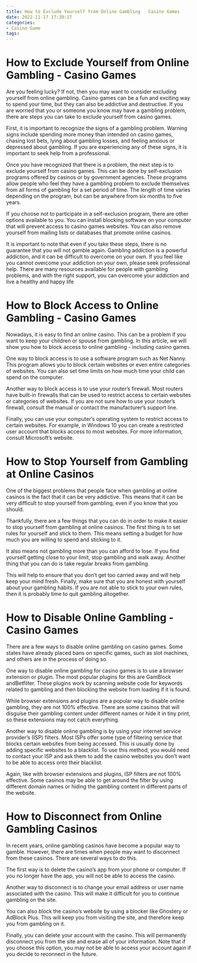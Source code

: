 ```yaml
---
title: How to Exclude Yourself from Online Gambling   Casino Games 
date: 2022-11-17 17:39:17
categories:
- Casino Game
tags:
---
```



#  How to Exclude Yourself from Online Gambling - Casino Games 

Are you feeling lucky? If not, then you may want to consider excluding yourself from online gambling. Casino games can be a fun and exciting way to spend your time, but they can also be addictive and destructive. If you are worried that you or someone you know may have a gambling problem, there are steps you can take to exclude yourself from casino games.

First, it is important to recognize the signs of a gambling problem. Warning signs include spending more money than intended on casino games, chasing lost bets, lying about gambling losses, and feeling anxious or depressed about gambling. If you are experiencing any of these signs, it is important to seek help from a professional.

Once you have recognized that there is a problem, the next step is to exclude yourself from casino games. This can be done by self-exclusion programs offered by casinos or by government agencies. These programs allow people who feel they have a gambling problem to exclude themselves from all forms of gambling for a set period of time. The length of time varies depending on the program, but can be anywhere from six months to five years.

If you choose not to participate in a self-exclusion program, there are other options available to you. You can install blocking software on your computer that will prevent access to casino games websites. You can also remove yourself from mailing lists or databases that promote online casinos.

It is important to note that even if you take these steps, there is no guarantee that you will not gamble again. Gambling addiction is a powerful addiction, and it can be difficult to overcome on your own. If you feel like you cannot overcome your addiction on your own, please seek professional help. There are many resources available for people with gambling problems, and with the right support, you can overcome your addiction and live a healthy and happy life

#  How to Block Access to Online Gambling - Casino Games 

Nowadays, it is easy to find an online casino. This can be a problem if you want to keep your children or spouse from gambling. In this article, we will show you how to block access to online gambling - including casino games.

One way to block access is to use a software program such as Net Nanny. This program allows you to block certain websites or even entire categories of websites. You can also set time limits on how much time your child can spend on the computer.

Another way to block access is to use your router’s firewall. Most routers have built-in firewalls that can be used to restrict access to certain websites or categories of websites. If you are not sure how to use your router’s firewall, consult the manual or contact the manufacturer’s support line.

Finally, you can use your computer’s operating system to restrict access to certain websites. For example, in Windows 10 you can create a restricted user account that blocks access to most websites. For more information, consult Microsoft’s website.

#  How to Stop Yourself from Gambling at Online Casinos 

One of the biggest problems that people face when gambling at online casinos is the fact that it can be very addictive. This means that it can be very difficult to stop yourself from gambling, even if you know that you should.

Thankfully, there are a few things that you can do in order to make it easier to stop yourself from gambling at online casinos. The first thing is to set rules for yourself and stick to them. This means setting a budget for how much you are willing to spend and sticking to it.

It also means not gambling more than you can afford to lose. If you find yourself getting close to your limit, stop gambling and walk away. Another thing that you can do is take regular breaks from gambling.

This will help to ensure that you don’t get too carried away and will help keep your mind fresh. Finally, make sure that you are honest with yourself about your gambling habits. If you are not able to stick to your own rules, then it is probably time to quit gambling altogether.

#  How to Disable Online Gambling - Casino Games 

There are a few ways to disable online gambling on casino games. Some states have already placed bans on specific games, such as slot machines, and others are in the process of doing so.

One way to disable online gambling for casino games is to use a browser extension or plugin. The most popular plugins for this are GamBlock andBetfilter. These plugins work by scanning website code for keywords related to gambling and then blocking the website from loading if it is found.

While browser extensions and plugins are a popular way to disable online gambling, they are not 100% effective. There are some casinos that will disguise their gambling content under different names or hide it in tiny print, so these extensions may not catch everything.

Another way to disable online gambling is by using your internet service provider’s (ISP) filters. Most ISPs offer some type of filtering service that blocks certain websites from being accessed. This is usually done by adding specific websites to a blacklist. To use this method, you would need to contact your ISP and ask them to add the casino websites you don’t want to be able to access onto their blacklist.

Again, like with browser extensions and plugins, ISP filters are not 100% effective. Some casinos may be able to get around the filter by using different domain names or hiding the gambling content in different parts of the website.

#  How to Disconnect from Online Gambling Casinos

In recent years, online gambling casinos have become a popular way to gamble. However, there are times when people may want to disconnect from these casinos. There are several ways to do this.

The first way is to delete the casino’s app from your phone or computer. If you no longer have the app, you will not be able to access the casino.

Another way to disconnect is to change your email address or user name associated with the casino. This will make it difficult for you to continue gambling on the site.

You can also block the casino’s website by using a blocker like Ghostery or AdBlock Plus. This will keep you from visiting the site, and therefore keep you from gambling on it.

Finally, you can delete your account with the casino. This will permanently disconnect you from the site and erase all of your information. Note that if you choose this option, you may not be able to access your account again if you decide to reconnect in the future.